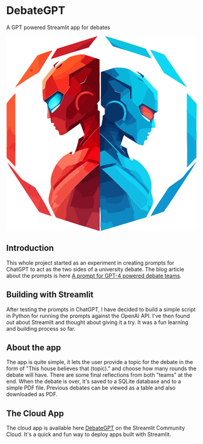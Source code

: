 # DebateGPT
 A GPT powered Streamlit app for debates
 
 ![DebateGPT Logo](https://raw.githubusercontent.com/burconsult/DebateGPT/main/static/logo.svg)

## Introduction

This whole project started as an experiment in creating prompts for ChatGPT to act as the two sides of a university debate.
The blog article about the prompts is here [A prompt for GPT-4 powered debate teams](https://blueberrythoughts.com/2023/04/21/a-prompt-for-gpt-4-powered-debate-teams/).

## Building with Streamlit

After testing the prompts in ChatGPT, I have decided to build a simple script in Python for running the prompts against the OpenAI API. I've then found out about Streamlit and thought about giving it a try. It was a fun learning and building process so far.

## About the app

The app is quite simple, it lets the user provide a topic for the debate in the form of "This house believes that (topic)." and choose how many rounds the debate will have. There are some final reflections from both "teams" at the end. When the debate is over, it's saved to a SQLite database and to a simple PDF file. Previous debates can be viewed as a table and also downloaded as PDF.

## The Cloud App

The cloud app is available here [DebateGPT](https://burconsult-debategpt-debategpt-7ple3d.streamlit.app/) on the Streamlit Community Cloud. It's a quick and fun way to deploy apps built with Streamlit.
